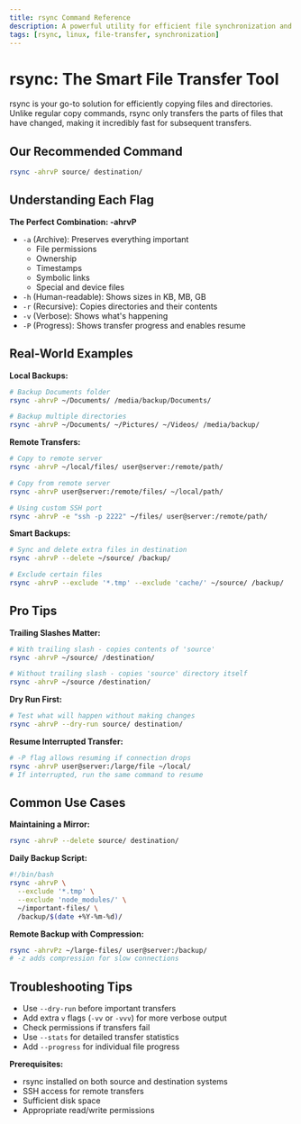 ```yaml
---
title: rsync Command Reference
description: A powerful utility for efficient file synchronization and transfer between local and remote systems
tags: [rsync, linux, file-transfer, synchronization]
---
```


# rsync: The Smart File Transfer Tool

rsync is your go-to solution for efficiently copying files and directories. Unlike regular copy commands, rsync only transfers the parts of files that have changed, making it incredibly fast for subsequent transfers.

## Our Recommended Command

```bash
rsync -ahrvP source/ destination/
```

## Understanding Each Flag

**The Perfect Combination: -ahrvP**

- `-a` (Archive): Preserves everything important
  - File permissions
  - Ownership
  - Timestamps
  - Symbolic links
  - Special and device files
- `-h` (Human-readable): Shows sizes in KB, MB, GB
- `-r` (Recursive): Copies directories and their contents
- `-v` (Verbose): Shows what's happening
- `-P` (Progress): Shows transfer progress and enables resume

## Real-World Examples

**Local Backups:**
```bash
# Backup Documents folder
rsync -ahrvP ~/Documents/ /media/backup/Documents/

# Backup multiple directories
rsync -ahrvP ~/Documents/ ~/Pictures/ ~/Videos/ /media/backup/
```

**Remote Transfers:**
```bash
# Copy to remote server
rsync -ahrvP ~/local/files/ user@server:/remote/path/

# Copy from remote server
rsync -ahrvP user@server:/remote/files/ ~/local/path/

# Using custom SSH port
rsync -ahrvP -e "ssh -p 2222" ~/files/ user@server:/remote/path/
```

**Smart Backups:**
```bash
# Sync and delete extra files in destination
rsync -ahrvP --delete ~/source/ /backup/

# Exclude certain files
rsync -ahrvP --exclude '*.tmp' --exclude 'cache/' ~/source/ /backup/
```

## Pro Tips

**Trailing Slashes Matter:**
```bash
# With trailing slash - copies contents of 'source'
rsync -ahrvP ~/source/ /destination/

# Without trailing slash - copies 'source' directory itself
rsync -ahrvP ~/source /destination/
```

**Dry Run First:**
```bash
# Test what will happen without making changes
rsync -ahrvP --dry-run source/ destination/
```

**Resume Interrupted Transfer:**
```bash
# -P flag allows resuming if connection drops
rsync -ahrvP user@server:/large/file ~/local/
# If interrupted, run the same command to resume
```

## Common Use Cases

**Maintaining a Mirror:**
```bash
rsync -ahrvP --delete source/ destination/
```

**Daily Backup Script:**
```bash
#!/bin/bash
rsync -ahrvP \
  --exclude '*.tmp' \
  --exclude 'node_modules/' \
  ~/important-files/ \
  /backup/$(date +%Y-%m-%d)/
```

**Remote Backup with Compression:**
```bash
rsync -ahrvPz ~/large-files/ user@server:/backup/
# -z adds compression for slow connections
```

## Troubleshooting Tips

- Use `--dry-run` before important transfers
- Add extra `v` flags (`-vv` or `-vvv`) for more verbose output
- Check permissions if transfers fail
- Use `--stats` for detailed transfer statistics
- Add `--progress` for individual file progress

**Prerequisites:**
- rsync installed on both source and destination systems
- SSH access for remote transfers
- Sufficient disk space
- Appropriate read/write permissions